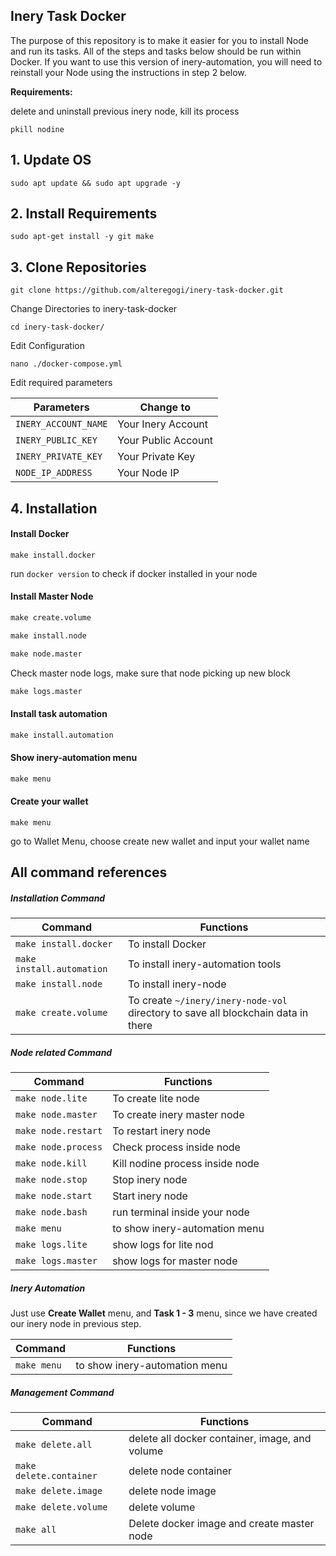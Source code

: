 ## Inery Task Docker

The purpose of this repository is to make it easier for you to install Node and run its tasks. All of the steps and tasks below should be run within Docker. If you want to use this version of inery-automation, you will need to reinstall your Node using the instructions in step 2 below.

**Requirements:**

delete and uninstall previous inery node, kill its process

```
pkill nodine
```



## 1. Update OS 

```
sudo apt update && sudo apt upgrade -y
```



## 2. Install Requirements

```
sudo apt-get install -y git make
```



## 3. Clone Repositories

```
git clone https://github.com/alteregogi/inery-task-docker.git
```


Change Directories to inery-task-docker

```
cd inery-task-docker/
```


Edit Configuration

```
nano ./docker-compose.yml
```


Edit required parameters

| Parameters           | Change to           |
| -------------------- | ------------------- |
| `INERY_ACCOUNT_NAME` | Your Inery Account  |
| `INERY_PUBLIC_KEY`   | Your Public Account |
| `INERY_PRIVATE_KEY`  | Your Private Key    |
| `NODE_IP_ADDRESS`    | Your Node IP        |



## 4. Installation

#### Install Docker

```shell
make install.docker
```

run `docker version` to check if docker installed in your node

#### Install Master Node

```makefile
make create.volume
```

```makefile
make install.node
```

```makefile
make node.master
```

Check master node logs, make sure that node picking up new block

```makefile
make logs.master
```



#### Install task automation

```makefile
make install.automation
```



#### Show inery-automation menu

```makefile
make menu
```



#### Create your wallet

```shell
make menu
```

go to Wallet Menu, choose create new wallet and input your wallet name



## All command references

##### Installation Command

| Command                   | Functions                                                    |
| ------------------------- | ------------------------------------------------------------ |
| `make install.docker`     | To install Docker                                            |
| `make install.automation` | To install inery-automation tools                            |
| `make install.node`       | To install inery-node                                        |
| `make create.volume`      | To create `~/inery/inery-node-vol` directory to save all blockchain data in there |

##### Node related Command

| Command             | Functions                       |
| ------------------- | ------------------------------- |
| `make node.lite`    | To create lite node             |
| `make node.master`  | To create inery master node     |
| `make node.restart` | To restart inery node           |
| `make node.process` | Check process inside node       |
| `make node.kill`    | Kill nodine process inside node |
| `make node.stop`    | Stop inery node                 |
| `make node.start`   | Start inery node                |
| `make node.bash`    | run terminal inside your node   |
| `make menu`         | to show inery-automation menu   |
| `make logs.lite`    | show logs for lite nod          |
| `make logs.master`  | show logs for master node       |

##### Inery Automation

Just use **Create Wallet** menu, and **Task 1 - 3** menu, since we have created our inery node in previous step.

| Command     | Functions                     |
| ----------- | ----------------------------- |
| `make menu` | to show inery-automation menu |

##### Management Command

| Command                 | Functions                                      |
| ----------------------- | ---------------------------------------------- |
| `make delete.all`       | delete all docker container, image, and volume |
| `make delete.container` | delete node container                          |
| `make delete.image`     | delete node image                              |
| `make delete.volume`    | delete volume                                  |
| `make all`              | Delete docker image and create master node     |

